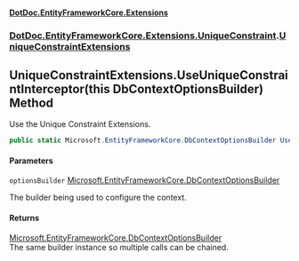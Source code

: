 #### [DotDoc\.EntityFrameworkCore\.Extensions](Home.md 'Home')
### [DotDoc\.EntityFrameworkCore\.Extensions\.UniqueConstraint](DotDoc.EntityFrameworkCore.Extensions.UniqueConstraint.md 'DotDoc\.EntityFrameworkCore\.Extensions\.UniqueConstraint').[UniqueConstraintExtensions](UniqueConstraintExtensions.md 'DotDoc\.EntityFrameworkCore\.Extensions\.UniqueConstraint\.UniqueConstraintExtensions')

## UniqueConstraintExtensions\.UseUniqueConstraintInterceptor\(this DbContextOptionsBuilder\) Method

Use the Unique Constraint Extensions\.

```csharp
public static Microsoft.EntityFrameworkCore.DbContextOptionsBuilder UseUniqueConstraintInterceptor(this Microsoft.EntityFrameworkCore.DbContextOptionsBuilder optionsBuilder);
```
#### Parameters

<a name='DotDoc.EntityFrameworkCore.Extensions.UniqueConstraint.UniqueConstraintExtensions.UseUniqueConstraintInterceptor(thisMicrosoft.EntityFrameworkCore.DbContextOptionsBuilder).optionsBuilder'></a>

`optionsBuilder` [Microsoft\.EntityFrameworkCore\.DbContextOptionsBuilder](https://learn.microsoft.com/en-us/dotnet/api/microsoft.entityframeworkcore.dbcontextoptionsbuilder 'Microsoft\.EntityFrameworkCore\.DbContextOptionsBuilder')

The builder being used to configure the context\.

#### Returns
[Microsoft\.EntityFrameworkCore\.DbContextOptionsBuilder](https://learn.microsoft.com/en-us/dotnet/api/microsoft.entityframeworkcore.dbcontextoptionsbuilder 'Microsoft\.EntityFrameworkCore\.DbContextOptionsBuilder')  
The same builder instance so multiple calls can be chained\.